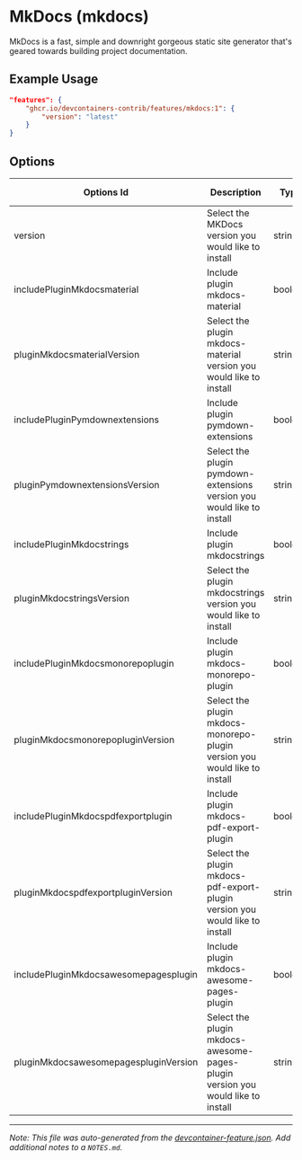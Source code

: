 
# MkDocs (mkdocs)

MkDocs is a fast, simple and downright gorgeous static site generator that's geared towards building project documentation.

## Example Usage

```json
"features": {
    "ghcr.io/devcontainers-contrib/features/mkdocs:1": {
        "version": "latest"
    }
}
```

## Options

| Options Id | Description | Type | Default Value |
|-----|-----|-----|-----|
| version | Select the MKDocs version you would like to install | string | latest |
| includePluginMkdocsmaterial | Include plugin mkdocs-material | boolean | true |
| pluginMkdocsmaterialVersion | Select the plugin mkdocs-material version you would like to install | string | latest |
| includePluginPymdownextensions | Include plugin pymdown-extensions | boolean | true |
| pluginPymdownextensionsVersion | Select the plugin pymdown-extensions version you would like to install | string | latest |
| includePluginMkdocstrings | Include plugin mkdocstrings | boolean | true |
| pluginMkdocstringsVersion | Select the plugin mkdocstrings version you would like to install | string | latest |
| includePluginMkdocsmonorepoplugin | Include plugin mkdocs-monorepo-plugin | boolean | true |
| pluginMkdocsmonorepopluginVersion | Select the plugin mkdocs-monorepo-plugin version you would like to install | string | latest |
| includePluginMkdocspdfexportplugin | Include plugin mkdocs-pdf-export-plugin | boolean | true |
| pluginMkdocspdfexportpluginVersion | Select the plugin mkdocs-pdf-export-plugin version you would like to install | string | latest |
| includePluginMkdocsawesomepagesplugin | Include plugin mkdocs-awesome-pages-plugin | boolean | true |
| pluginMkdocsawesomepagespluginVersion | Select the plugin mkdocs-awesome-pages-plugin version you would like to install | string | latest |



---

_Note: This file was auto-generated from the [devcontainer-feature.json](https://github.com/devcontainers-contrib/features/blob/main/src/mkdocs/devcontainer-feature.json).  Add additional notes to a `NOTES.md`._
